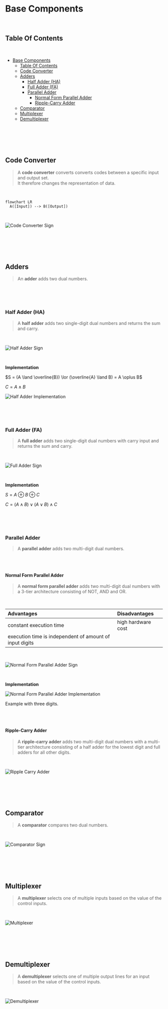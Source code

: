 # Base Components

<br>

## Table Of Contents

<br>

- [Base Components](#base-components)
  - [Table Of Contents](#table-of-contents)
  - [Code Converter](#code-converter)
  - [Adders](#adders)
    - [Half Adder (HA)](#half-adder-ha)
    - [Full Adder (FA)](#full-adder-fa)
    - [Parallel Adder](#parallel-adder)
      - [Normal Form Parallel Adder](#normal-form-parallel-adder)
      - [Ripple-Carry Adder](#ripple-carry-adder)
  - [Comparator](#comparator)
  - [Multiplexer](#multiplexer)
  - [Demultiplexer](#demultiplexer)

<br>
<br>
<br>
<br>

## Code Converter

> A **code converter** converts converts codes between a specific input and output set.  
> It therefore changes the representation of data.

<br>

```mermaid
flowchart LR
  A([Input]) --> B([Output])
```

<br>

![Code Converter Sign](./images/code_converter.drawio.svg)

<br>
<br>
<br>
<br>

## Adders

> An **adder** adds two dual numbers.

<br>
<br>
<br>

### Half Adder (HA)

> A **half adder** adds two single-digit dual numbers and returns the sum and carry.

<br>

![Half Adder Sign](./images/half_adder_sign.drawio.svg)

<br>

**Implementation**

$S = (A \land \overline{B}) \lor (\overline{A} \land B) = A \oplus B$

$C = A \land B$

![Half Adder Implementation](./images/half_adder_implementation.drawio.svg)

<br>
<br>
<br>

### Full Adder (FA)

> A **full adder** adds two single-digit dual numbers with carry input and returns the sum and carry.

<br>

![Full Adder Sign](./images/full_adder_sign.drawio.svg)

<br>

**Implementation**

$S = A \oplus B \oplus C$

$C = (A \land B) \lor (A \lor B) \land C$

<br>
<br>
<br>

### Parallel Adder

> A **parallel adder** adds two multi-digit dual numbers.

<br>
<br>

#### Normal Form Parallel Adder

> A **normal form parallel adder** adds two multi-digit dual numbers with a 3-tier architecture consisting of NOT, AND and OR.

<br>

| Advantages                                              | Disadvantages      |
| :------------------------------------------------------ | :----------------- |
| constant execution time                                 | high hardware cost |
| execution time is independent of amount of input digits |                    |

<br>

![Normal Form Parallel Adder Sign](./images/normal_form_parallel_adder_sign.drawio.svg)

<br>

**Implementation**

![Normal Form Parallel Adder Implementation](./images/normal_form_parallel_adder_implementation.drawio.svg)

Example with three digits.

<br>
<br>

#### Ripple-Carry Adder

> A **ripple-carry adder** adds two multi-digit dual numbers with a multi-tier architecture consisting of a half adder for the lowest digit and full adders for all other digits.

<br>

![Ripple Carry Adder](./images/ripple_carry_adder_implementation.drawio.svg)

<br>
<br>
<br>
<br>

## Comparator

> A **comparator** compares two dual numbers.

<br>

![Comparator Sign](./images/comparator_sign.drawio.svg)

<br>
<br>
<br>
<br>

## Multiplexer

> A **multiplexer** selects one of multiple inputs based on the value of the control inputs.

<br>

![Multiplexer](./images/multiplexer_sign.drawio.svg)

<br>
<br>
<br>
<br>

## Demultiplexer

> A **demultiplexer** selects one of multiple output lines for an input based on the value of the control inputs.

<br>

![Demultiplexer](./images/demultiplexer_sign.drawio.svg)
